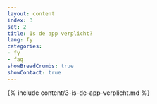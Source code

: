 ```yaml
---
layout: content
index: 3
set: 2
title: Is de app verplicht?
lang: fy
categories:
- fy
- faq
showBreadCrumbs: true
showContact: true
---
```

{% include content/3-is-de-app-verplicht.md %}
